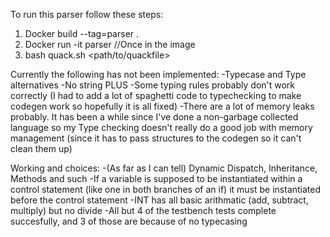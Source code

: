 To run this parser follow these steps:
1) Docker build --tag=parser .
2) Docker run -it parser
//Once in the image
3) bash quack.sh <path/to/quackfile>


Currently the following has not been implemented:
    -Typecase and Type alternatives
    -No string PLUS
    -Some typing rules probably don't work correctly (I had to add a lot of spaghetti code to typechecking to make codegen work so hopefully it is all fixed)
    -There are a lot of memory leaks probably. It has been a while since I've done a non-garbage collected language so my Type checking doesn't really do a good job with memory management (since it has to pass structures to the codegen so it can't clean them up)

Working and choices:
    -(As far as I can tell) Dynamic Dispatch, Inheritance, Methods and such
    -If a variable is supposed to be instantiated within a control statement (like one in both branches of an if) it must be instantiated before the control statement
    -INT has all basic arithmatic (add, subtract, multiply) but no divide
    -All but 4 of the testbench tests complete succesfully, and 3 of those are because of no typecasing


